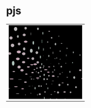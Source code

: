 # pjs
<table>
<tr>

<td>
  <a href="https://OleksiiYevtushenko.github.io/pjs/chapter06_6_08_SeparationAndSeek_2022_11_06_17_30_39/index.html" title="Вариант 1">
    <img src="https://github.com/OleksiiYevtushenko/pjs/raw/master/screenshot/Hydrangeas.jpg" width="200" height="200">
  </a>
</td>
  
</tr>
</table>
